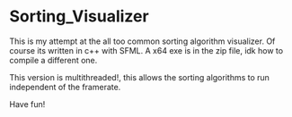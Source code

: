 # Sorting_Visualizer

This is my attempt at the all too common sorting algorithm visualizer. Of course its written in c++ with SFML.
A x64 exe is in the zip file, idk how to compile a different one.

This version is multithreaded!, this allows the sorting algorithms to run independent of the framerate.

Have fun!

